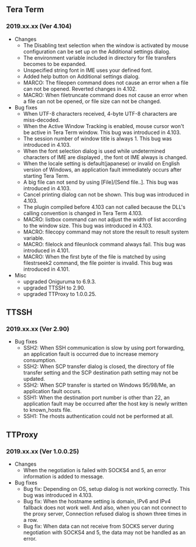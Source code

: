 ## Tera Term
### 2019.xx.xx (Ver 4.104)
 * Changes
   * The Disabling text selection when the window is activated by mouse configuration can be set up on the Additional settings dialog.
   * The environment variable included in directory for file transfers becomes to be expanded.
   * Unspecified string font in IME uses your defined font.
   * Added help button on Additional settings dialog.
   * MARCO: The fileopen command does not cause an error when a file can not be opened. Reverted changes in 4.102.
   * MACRO: When filetruncate command does not cause an error when a file can not be opened, or file size can not be changed.
 * Bug fixes
   * When UTF-8 characters received, 4-byte UTF-8 characters are miss-decoded.
   * When the Active Window Tracking is enabled, mouse cursor won't be active in Tera Term window. This bug was introduced in 4.103.
   * The session number of window title is always 1. This bug was introduced in 4.103.
   * When the font selection dialog is used while undetermined characters of IME are displayed , the font ot IME always is changed.
   * When the locale setting is default(japanese) or invalid on English version of Windows, an application fault immediately occurs after starting Tera Term.
   * A big file can not send by using [File]/[Send file..]. This bug was introduced in 4.103.
   * Cancel printing dialog can not be shown. This bug was introduced in 4.103.
   * The plugin compiled before 4.103 can not called because the DLL's calling convention is changed in Tera Term 4.103.
   * MACRO: listbox command can not adjust the width of list according to the window size. This bug was introduced in 4.103.
   * MACRO: filecopy command may not store the result to result system variable.
   * MACRO: filelock and fileunlock command always fail. This bug was introduced in 4.101.
   * MACRO: When the first byte of the file is matched by using filestrseek2 command, the file pointer is invalid. This bug was introduced in 4.101.
 * Misc
   * upgraded Oniguruma to 6.9.3.
   * upgraded TTSSH to 2.90.
   * upgraded TTProxy to 1.0.0.25.

## TTSSH
### 2019.xx.xx (Ver 2.90)
 * Bug fixes
   * SSH2: When SSH communication is slow by using port forwarding, an application fault is occurred due to increase memory consumption.
   * SSH2: When SCP transfer dialog is closed, the directory of file transfer setting and the SCP destination path setting may not be updated.
   * SSH2: When SCP transfer is started on Windows 95/98/Me, an application fault occurs.
   * SSH1: When the destination port number is other than 22, an application fault may be occurred after the host key is newly written to known_hosts file.
   * SSH1: The rhosts authentication could not be performed at all.

## TTProxy
### 2019.xx.xx (Ver 1.0.0.25)
 * Changes
   * When the negotiation is failed with SOCKS4 and 5, an error information is added to message.
 * Bug fixes
   * Bug fix: Depending on OS, setup dialog is not working correctly. This bug was introduced in 4.103.
   * Bug fix: When the hostname setting is domain, IPv6 and IPv4 fallback does not work well. And also, when you can not connect to the proxy server, Connection refused dialog is shown three times in a row.
   * Bug fix: When data can not receive from SOCKS server during negotiation with SOCKS4 and 5, the data may not be handled as an error.
